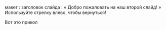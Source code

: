 макет : заголовок слайда
 : « Добро пожаловать на наш второй слайд! »
Используйте стрелку влево, чтобы вернуться!

Вот это прикол
